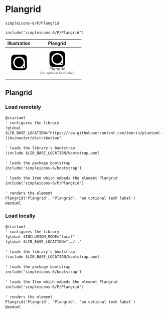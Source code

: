 # Plangrid


```text
simpleicons-6/P/Plangrid
```

```text
include('simpleicons-6/P/Plangrid')
```



| Illustration | Plangrid |
| :---: | :---: |
| ![illustration for Illustration](../../simpleicons-6/P/Plangrid.png) | ![illustration for Plangrid](../../simpleicons-6/P/Plangrid.Local.png) |




## Plangrid

### Load remotely
```plantuml
@startuml
' configures the library
!global $LIB_BASE_LOCATION="https://raw.githubusercontent.com/tmorin/plantuml-libs/master/distribution"

' loads the library's bootstrap
!include $LIB_BASE_LOCATION/bootstrap.puml

' loads the package bootstrap
include('simpleicons-6/bootstrap')

' loads the Item which embeds the element Plangrid
include('simpleicons-6/P/Plangrid')

' renders the element
Plangrid('Plangrid', 'Plangrid', 'an optional tech label')
@enduml
```

### Load locally
```plantuml
@startuml
' configures the library
!global $INCLUSION_MODE="local"
!global $LIB_BASE_LOCATION="../.."

' loads the library's bootstrap
!include $LIB_BASE_LOCATION/bootstrap.puml

' loads the package bootstrap
include('simpleicons-6/bootstrap')

' loads the Item which embeds the element Plangrid
include('simpleicons-6/P/Plangrid')

' renders the element
Plangrid('Plangrid', 'Plangrid', 'an optional tech label')
@enduml
```

